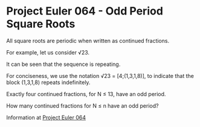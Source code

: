 # Project Euler 064 - Odd Period Square Roots

All square roots are periodic when written as continued fractions.

For example, let us consider &radic;23.

It can be seen that the sequence is repeating.

For conciseness, we use the notation &radic;23 = [4;(1,3,1,8)], to indicate that the
block (1,3,1,8) repeats indefinitely.

Exactly four continued fractions, for N &le; 13, have an odd period.

How many continued fractions for N &le; n have an odd period?

Information at [Project Euler 064](https://projecteuler.net/problem=64)
